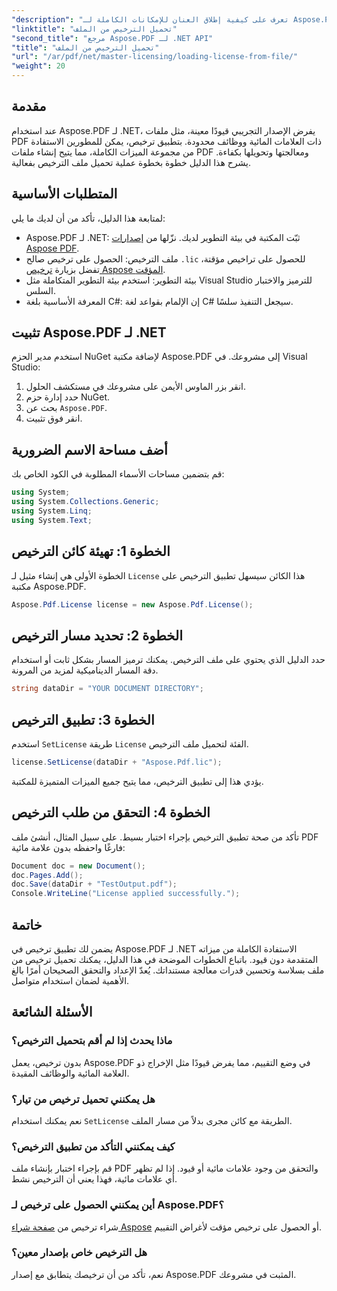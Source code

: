 ```yaml
---
"description": "تعرف على كيفية إطلاق العنان للإمكانات الكاملة لـ Aspose.PDF لـ .NET باستخدام دليلنا خطوة بخطوة حول تحميل ترخيص من ملف."
"linktitle": "تحميل الترخيص من الملف"
"second_title": "مرجع Aspose.PDF لـ .NET API"
"title": "تحميل الترخيص من الملف"
"url": "/ar/pdf/net/master-licensing/loading-license-from-file/"
"weight": 20
---
```


## مقدمة  

عند استخدام Aspose.PDF لـ .NET، يفرض الإصدار التجريبي قيودًا معينة، مثل ملفات PDF ذات العلامات المائية ووظائف محدودة. بتطبيق ترخيص، يمكن للمطورين الاستفادة من مجموعة الميزات الكاملة، مما يتيح إنشاء ملفات PDF ومعالجتها وتحويلها بكفاءة. يشرح هذا الدليل خطوة بخطوة عملية تحميل ملف الترخيص بفعالية.  

## المتطلبات الأساسية  

لمتابعة هذا الدليل، تأكد من أن لديك ما يلي:  

- Aspose.PDF لـ .NET: ثبّت المكتبة في بيئة التطوير لديك. نزّلها من [إصدارات Aspose PDF](https://releases.aspose.com/pdf/net/).  
- ملف الترخيص: الحصول على ترخيص صالح `.lic` للحصول على تراخيص مؤقتة، تفضل بزيارة [ترخيص Aspose المؤقت](https://purchase.aspose.com/temporary-license/).  
- بيئة التطوير: استخدم بيئة التطوير المتكاملة مثل Visual Studio للترميز والاختبار السلس.  
- المعرفة الأساسية بلغة C#: إن الإلمام بقواعد لغة C# سيجعل التنفيذ سلسًا.  

## تثبيت Aspose.PDF لـ .NET  
استخدم مدير الحزم NuGet لإضافة مكتبة Aspose.PDF إلى مشروعك. في Visual Studio:  
1. انقر بزر الماوس الأيمن على مشروعك في مستكشف الحلول.  
2. حدد إدارة حزم NuGet.  
3. بحث عن `Aspose.PDF`.  
4. انقر فوق تثبيت.  

## أضف مساحة الاسم الضرورية  
قم بتضمين مساحات الأسماء المطلوبة في الكود الخاص بك:  

```csharp
using System;
using System.Collections.Generic;
using System.Linq;
using System.Text;
```  

## الخطوة 1: تهيئة كائن الترخيص  

الخطوة الأولى هي إنشاء مثيل لـ `License` هذا الكائن سيسهل تطبيق الترخيص على مكتبة Aspose.PDF.  

```csharp
Aspose.Pdf.License license = new Aspose.Pdf.License();
```  

## الخطوة 2: تحديد مسار الترخيص  

حدد الدليل الذي يحتوي على ملف الترخيص. يمكنك ترميز المسار بشكل ثابت أو استخدام دقة المسار الديناميكية لمزيد من المرونة.  

```csharp
string dataDir = "YOUR DOCUMENT DIRECTORY";
```  

## الخطوة 3: تطبيق الترخيص  

استخدم `SetLicense` طريقة `License` الفئة لتحميل ملف الترخيص.  

```csharp
license.SetLicense(dataDir + "Aspose.Pdf.lic");
```  

يؤدي هذا إلى تطبيق الترخيص، مما يتيح جميع الميزات المتميزة للمكتبة.  

## الخطوة 4: التحقق من طلب الترخيص  

تأكد من صحة تطبيق الترخيص بإجراء اختبار بسيط. على سبيل المثال، أنشئ ملف PDF فارغًا واحفظه بدون علامة مائية:  

```csharp
Document doc = new Document();
doc.Pages.Add();
doc.Save(dataDir + "TestOutput.pdf");
Console.WriteLine("License applied successfully.");
```  

## خاتمة  

يضمن لك تطبيق ترخيص في Aspose.PDF لـ .NET الاستفادة الكاملة من ميزاته المتقدمة دون قيود. باتباع الخطوات الموضحة في هذا الدليل، يمكنك تحميل ترخيص من ملف بسلاسة وتحسين قدرات معالجة مستنداتك. يُعدّ الإعداد والتحقق الصحيحان أمرًا بالغ الأهمية لضمان استخدام متواصل.  

## الأسئلة الشائعة  

### ماذا يحدث إذا لم أقم بتحميل الترخيص؟  
بدون ترخيص، يعمل Aspose.PDF في وضع التقييم، مما يفرض قيودًا مثل الإخراج ذو العلامة المائية والوظائف المقيدة.  

### هل يمكنني تحميل ترخيص من تيار؟  
نعم يمكنك استخدام `SetLicense` الطريقة مع كائن مجرى بدلاً من مسار الملف.  

### كيف يمكنني التأكد من تطبيق الترخيص؟  
قم بإجراء اختبار بإنشاء ملف PDF والتحقق من وجود علامات مائية أو قيود. إذا لم تظهر أي علامات مائية، فهذا يعني أن الترخيص نشط.  

### أين يمكنني الحصول على ترخيص لـ Aspose.PDF؟  
شراء ترخيص من [صفحة شراء Aspose](https://purchase.aspose.com/buy) أو الحصول على ترخيص مؤقت لأغراض التقييم.  

### هل الترخيص خاص بإصدار معين؟  
نعم، تأكد من أن ترخيصك يتطابق مع إصدار Aspose.PDF المثبت في مشروعك.